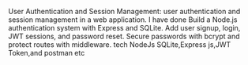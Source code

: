 User Authentication and Session Management:
 user authentication and session management in a web application.
 I have done Build a Node.js authentication system with Express and SQLite. 
 Add user signup, login, JWT sessions, and password reset.
 Secure passwords with bcrypt and protect routes with middleware.
 tech NodeJs SQLite,Express js,JWT Token,and postman etc

